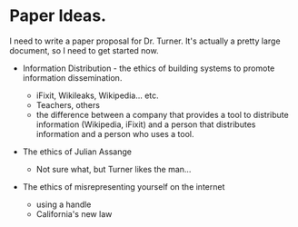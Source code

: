 # Paper Ideas.

I need to write a paper proposal for Dr. Turner. It's actually a pretty large document, so I need to get started now.

 * Information Distribution - the ethics of building systems to promote information dissemination.
   * iFixit, Wikileaks, Wikipedia... etc.
   * Teachers, others
   * the difference between a company that provides a tool to distribute information (Wikipedia, iFixit) and a person that distributes information and a person who uses a tool.

 * The ethics of Julian Assange
   * Not sure what, but Turner likes the man...

 * The ethics of misrepresenting yourself on the internet
   * using a handle
   * California's new law
